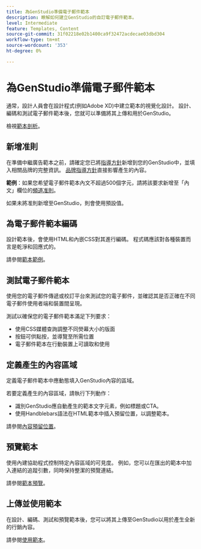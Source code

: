 ```yaml
---
title: 為GenStudio準備電子郵件範本
description: 瞭解如何建立GenStudio的自訂電子郵件範本。
level: Intermediate
feature: Templates, Content
source-git-commit: 31f02218e02b1400ca9f32472acdecae03dbd304
workflow-type: tm+mt
source-wordcount: '353'
ht-degree: 0%

---
```



# 為GenStudio準備電子郵件範本

通常，設計人員會在設計程式(例如Adobe XD)中建立範本的視覺化設計。 設計、編碼和測試電子郵件範本後，您就可以準備將其上傳和用於GenStudio。

檢視[範本剖析](/help/user-guide/content/use-templates.md#anatomy-of-a-template)。

## 新增准則

在準備中繼廣告範本之前，請確定您已將[指導方針](/help/user-guide/guidelines/overview.md)新增到您的GenStudio中，並填入相關品牌的完整資訊。 [品牌指導方針](/help/user-guide/guidelines/brands.md)直接影響產生的內容。

**範例**：如果您希望電子郵件範本內文不超過500個字元，請將該要求新增至「內文」欄位的[頻道准則](/help/user-guide/guidelines/brands.md#channel-guidelines)。

如果未將准則新增至GenStudio，則會使用預設值。

## 為電子郵件範本編碼

設計範本後，會使用HTML和內嵌CSS對其進行編碼。 程式碼應該對各種裝置而言是乾淨和回應式的。

請參閱[範本範例](/help/user-guide/content/customize-template.md#template-examples)。

## 測試電子郵件範本

使用您的電子郵件傳遞或校訂平台來測試您的電子郵件，並確認其是否正確在不同電子郵件使用者端和裝置間呈現。

測試以確保您的電子郵件範本滿足下列要求：

* 使用CSS媒體查詢調整不同熒幕大小的版面
* 按鈕可供點按，並導覽至所需位置
* 電子郵件範本在行動裝置上可讀取和使用

## 定義產生的內容區域

定義電子郵件範本中應動態填入GenStudio內容的區域。

若要定義產生的內容區域，請執行下列動作：

* 識別GenStudio應自動產生的範本文字元素，例如標題或CTA。
* 使用Handblebars語法在HTML範本中插入預留位置，以調整範本。

請參閱[內容預留位置](/help/user-guide/content/customize-template.md#content-placeholders)。

## 預覽範本

使用內建協助程式控制特定內容區域的可見度。 例如，您可以在匯出的範本中加入連結的追蹤引數，同時保持整潔的預覽連結。

請參閱[範本預覽](/help/user-guide/content/customize-template.md#template-preview)。

## 上傳並使用範本

在設計、編碼、測試和預覽範本後，您可以將其上傳至GenStudio以用於產生全新的行銷內容。

請參閱[使用範本](use-templates.md)。
